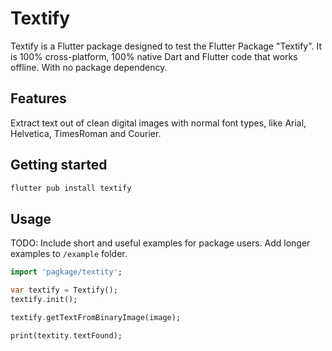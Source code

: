 <!--
This README describes the package. If you publish this package to pub.dev,
this README's contents appear on the landing page for your package.

For information about how to write a good package README, see the guide for
[writing package pages](https://dart.dev/tools/pub/writing-package-pages).

For general information about developing packages, see the Dart guide for
[creating packages](https://dart.dev/guides/libraries/create-packages)
and the Flutter guide for
[developing packages and plugins](https://flutter.dev/to/develop-packages).
-->
# Textify

Textify is a Flutter package designed to test the Flutter Package "Textify". It is 100% cross-platform, 100% native Dart and Flutter code that works offline. With no package dependency.

## Features

Extract text out of clean digital images with normal font types, like Arial, Helvetica, TimesRoman and Courier.

## Getting started

```bash
flutter pub install textify
```

## Usage

TODO: Include short and useful examples for package users. Add longer examples
to `/example` folder.

```dart
import 'pagkage/textity';

var textify = Textify();
textify.init();

textify.getTextFromBinaryImage(image);

print(textity.textFound);
```
